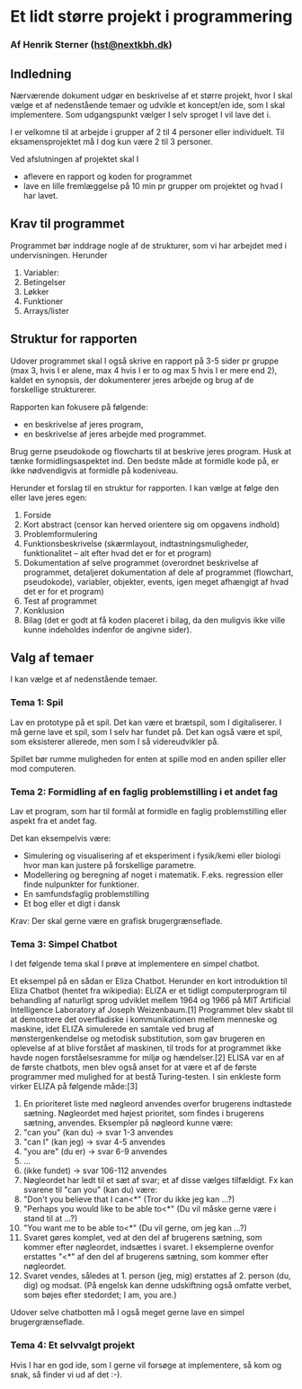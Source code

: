 # Et lidt større projekt i programmering
### Af Henrik Sterner (hst@nextkbh.dk)

## Indledning
Nærværende dokument udgør en beskrivelse af et større projekt, hvor I skal vælge et af nedenstående temaer og udvikle et koncept/en ide, som I skal implementere. Som udgangspunkt vælger I selv sproget I vil lave det i. 

I er velkomne til at arbejde i grupper af 2 til 4 personer eller individuelt. Til eksamensprojektet må I dog kun være 2 til 3 personer. 

Ved afslutningen af projektet skal I 

- aflevere en rapport og koden for programmet
- lave en lille fremlæggelse på 10 min pr grupper om projektet og hvad I har lavet. 

## Krav til programmet
Programmet bør inddrage nogle af de strukturer, som vi har arbejdet med i undervisningen. Herunder

1. Variabler:
2. Betingelser
3. Løkker
4. Funktioner
5. Arrays/lister



## Struktur for rapporten
Udover programmet skal I også skrive en rapport på 3-5 sider pr gruppe (max 3, hvis I er alene, max 4 hvis I er to og max 5 hvis I er mere end 2), kaldet en synopsis, der dokumenterer jeres arbejde og brug af de forskellige strukturerer. 

Rapporten kan fokusere på følgende: 
- en beskrivelse af jeres program, 
- en beskrivelse af jeres arbejde med programmet. 

Brug gerne pseudokode og flowcharts til at beskrive jeres program. Husk at tænke formidlingsaspektet ind. Den bedste måde at formidle kode på, er ikke nødvendigvis at formidle på kodeniveau.

Herunder et forslag til en struktur for rapporten. I kan vælge at følge den eller lave jeres egen:

1. Forside
2. Kort abstract (censor kan herved orientere sig om opgavens indhold)
3. Problemformulering
4. Funktionsbeskrivelse (skærmlayout, indtastningsmuligheder, funktionalitet – alt efter hvad det er for et program)
5. Dokumentation af selve programmet (overordnet beskrivelse af programmet, detaljeret dokumentation af dele af programmet (flowchart, pseudokode), variabler, objekter, events, igen meget afhængigt af hvad det er for et program)
6. Test af programmet
7. Konklusion
8. Bilag (det er godt at få koden placeret i bilag, da den muligvis ikke ville kunne indeholdes indenfor de angivne sider).

## Valg af temaer
I kan vælge et af nedenstående temaer. 

### Tema 1: Spil
Lav en prototype på et spil. Det kan være et brætspil, som I digitaliserer. I må gerne lave et spil, som I selv har fundet på. Det kan også være et spil, som eksisterer allerede, men som I så videreudvikler på.

Spillet bør rumme muligheden for enten at spille mod en anden spiller eller mod computeren.

### Tema 2: Formidling af en faglig problemstilling i et andet fag

Lav et program, som har til formål at formidle en faglig problemstilling eller aspekt fra et andet fag. 

Det kan eksempelvis være:

* Simulering og visualisering af et eksperiment i fysik/kemi eller biologi hvor man kan justere på forskellige parametre. 
* Modellering og beregning af noget i matematik. F.eks. regression eller finde nulpunkter for funktioner. 
* En samfundsfaglig problemstilling 
* Et bog eller et digt i dansk

Krav: Der skal gerne være en grafisk brugergrænseflade. 

### Tema 3: Simpel Chatbot
I det følgende tema skal I prøve at implementere en simpel chatbot. 

Et eksempel på en sådan er Eliza Chatbot. 
Herunder en kort introduktion til Eliza Chatbot (hentet fra wikipedia):
ELIZA er et tidligt computerprogram til behandling af naturligt sprog udviklet mellem 1964 og 1966 på MIT Artificial Intelligence Laboratory af Joseph Weizenbaum.[1] Programmet blev skabt til at demostrere det overfladiske i kommunikationen mellem menneske og maskine, idet ELIZA simulerede en samtale ved brug af mønstergenkendelse og metodisk substitution, som gav brugeren en oplevelse af at blive forstået af maskinen, til trods for at programmet ikke havde nogen forståelsesramme for miljø og hændelser.[2] ELISA var en af de første chatbots, men blev også anset for at være et af de første programmer med mulighed for at bestå Turing-testen.
I sin enkleste form virker ELIZA på følgende måde:[3]
1.	En prioriteret liste med nøgleord anvendes overfor brugerens indtastede sætning. Nøgleordet med højest prioritet, som findes i brugerens sætning, anvendes. Eksempler på nøgleord kunne være:
2.	"can you" (kan du) → svar 1-3 anvendes
3.	"can I" (kan jeg) → svar 4-5 anvendes
4.	"you are" (du er) → svar 6-9 anvendes
5.	...
6.	(ikke fundet) → svar 106-112 anvendes
7.	Nøgleordet har ledt til et sæt af svar; et af disse vælges tilfældigt. Fx kan svarene til "can you" (kan du) være:
8.	"Don't you believe that I can<*" (Tror du ikke jeg kan ...?)
9.	"Perhaps you would like to be able to<*" (Du vil måske gerne være i stand til at ...?)
10.	"You want me to be able to<*" (Du vil gerne, om jeg kan ...?)
11.	Svaret gøres komplet, ved at den del af brugerens sætning, som kommer efter nøgleordet, indsættes i svaret. I eksemplerne ovenfor erstattes "<*" af den del af brugerens sætning, som kommer efter nøgleordet.
12.	Svaret vendes, således at 1. person (jeg, mig) erstattes af 2. person (du, dig) og modsat. (På engelsk kan denne udskiftning også omfatte verbet, som bøjes efter stedordet; I am, you are.)

Udover selve chatbotten må I også meget gerne lave en simpel brugergrænseflade.



### Tema 4: Et selvvalgt projekt
Hvis I har en god ide, som I gerne vil forsøge at implementere, så kom og snak, så finder vi ud af det :-).
